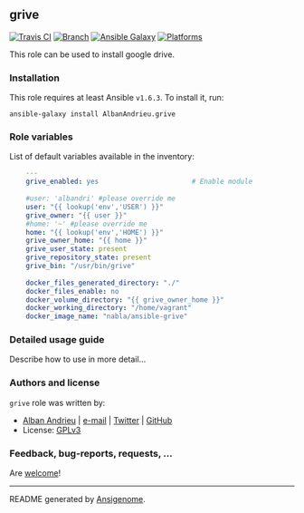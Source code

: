 ## grive

[![Travis CI](http://img.shields.io/travis/AlbanAndrieu/ansible-grive.svg?style=flat)](http://travis-ci.org/AlbanAndrieu/ansible-grive) [![Branch](http://img.shields.io/github/tag/AlbanAndrieu/ansible-grive.svg?style=flat-square)](https://github.com/AlbanAndrieu/ansible-grive/tree/master)  [![Ansible Galaxy](http://img.shields.io/badge/galaxy-AlbanAndrieu.grive-660198.svg?style=flat)](https://galaxy.ansible.com/list#/roles/2078) [![Platforms](http://img.shields.io/badge/platforms-ubuntu-lightgrey.svg?style=flat)](#)

This role can be used to install google drive.

### Installation

This role requires at least Ansible `v1.6.3`. To install it, run:

    ansible-galaxy install AlbanAndrieu.grive



### Role variables

List of default variables available in the inventory:

```yaml
    ---
    grive_enabled: yes                       # Enable module
    
    #user: 'albandri' #please override me
    user: "{{ lookup('env','USER') }}"
    grive_owner: "{{ user }}"
    #home: '~' #please override me
    home: "{{ lookup('env','HOME') }}"
    grive_owner_home: "{{ home }}"
    grive_user_state: present
    grive_repository_state: present
    grive_bin: "/usr/bin/grive"
    
    docker_files_generated_directory: "./"
    docker_files_enable: no
    docker_volume_directory: "{{ grive_owner_home }}"
    docker_working_directory: "/home/vagrant"
    docker_image_name: "nabla/ansible-grive"
```


### Detailed usage guide

Describe how to use in more detail...


### Authors and license

`grive` role was written by:
- [Alban Andrieu](fr.linkedin.com/in/nabla/) | [e-mail](mailto:alban.andrieu@free.fr) | [Twitter](https://twitter.com/AlbanAndrieu) | [GitHub](https://github.com/AlbanAndrieu)
- License: [GPLv3](https://tldrlegal.com/license/gnu-general-public-license-v3-%28gpl-3%29)

### Feedback, bug-reports, requests, ...

Are [welcome](https://github.com/AlbanAndrieu/ansible-grive/issues>)!

***

README generated by [Ansigenome](https://github.com/nickjj/ansigenome/).
